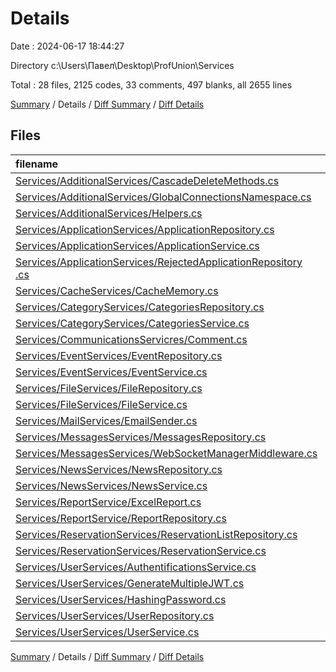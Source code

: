 # Details

Date : 2024-06-17 18:44:27

Directory c:\\Users\\Павел\\Desktop\\ProfUnion\\Services

Total : 28 files,  2125 codes, 33 comments, 497 blanks, all 2655 lines

[Summary](results.md) / Details / [Diff Summary](diff.md) / [Diff Details](diff-details.md)

## Files
| filename | language | code | comment | blank | total |
| :--- | :--- | ---: | ---: | ---: | ---: |
| [Services/AdditionalServices/CascadeDeleteMethods.cs](/Services/AdditionalServices/CascadeDeleteMethods.cs) | C# | 101 | 1 | 18 | 120 |
| [Services/AdditionalServices/GlobalConnectionsNamespace.cs](/Services/AdditionalServices/GlobalConnectionsNamespace.cs) | C# | 37 | 0 | 3 | 40 |
| [Services/AdditionalServices/Helpers.cs](/Services/AdditionalServices/Helpers.cs) | C# | 60 | 0 | 19 | 79 |
| [Services/ApplicationServices/ApplicationRepository.cs](/Services/ApplicationServices/ApplicationRepository.cs) | C# | 97 | 2 | 17 | 116 |
| [Services/ApplicationServices/ApplicationService.cs](/Services/ApplicationServices/ApplicationService.cs) | C# | 132 | 2 | 36 | 170 |
| [Services/ApplicationServices/RejectedApplicationRepository .cs](/Services/ApplicationServices/RejectedApplicationRepository%20.cs) | C# | 43 | 1 | 9 | 53 |
| [Services/CacheServices/CacheMemory.cs](/Services/CacheServices/CacheMemory.cs) | C# | 27 | 0 | 7 | 34 |
| [Services/CategoryServices/CategoriesRepository.cs](/Services/CategoryServices/CategoriesRepository.cs) | C# | 44 | 0 | 15 | 59 |
| [Services/CategoryServices/CategoriesService.cs](/Services/CategoryServices/CategoriesService.cs) | C# | 48 | 0 | 13 | 61 |
| [Services/CommunicationsServicres/Comment.cs](/Services/CommunicationsServicres/Comment.cs) | C# | 31 | 0 | 5 | 36 |
| [Services/EventServices/EventRepository.cs](/Services/EventServices/EventRepository.cs) | C# | 115 | 0 | 23 | 138 |
| [Services/EventServices/EventService.cs](/Services/EventServices/EventService.cs) | C# | 145 | 0 | 37 | 182 |
| [Services/FileServices/FileRepository.cs](/Services/FileServices/FileRepository.cs) | C# | 74 | 4 | 25 | 103 |
| [Services/FileServices/FileService.cs](/Services/FileServices/FileService.cs) | C# | 16 | 0 | 3 | 19 |
| [Services/MailServices/EmailSender.cs](/Services/MailServices/EmailSender.cs) | C# | 99 | 0 | 20 | 119 |
| [Services/MessagesServices/MessagesRepository.cs](/Services/MessagesServices/MessagesRepository.cs) | C# | 29 | 0 | 6 | 35 |
| [Services/MessagesServices/WebSocketManagerMiddleware.cs](/Services/MessagesServices/WebSocketManagerMiddleware.cs) | C# | 87 | 1 | 15 | 103 |
| [Services/NewsServices/NewsRepository.cs](/Services/NewsServices/NewsRepository.cs) | C# | 92 | 0 | 15 | 107 |
| [Services/NewsServices/NewsService.cs](/Services/NewsServices/NewsService.cs) | C# | 110 | 0 | 27 | 137 |
| [Services/ReportService/ExcelReport.cs](/Services/ReportService/ExcelReport.cs) | C# | 43 | 0 | 10 | 53 |
| [Services/ReportService/ReportRepository.cs](/Services/ReportService/ReportRepository.cs) | C# | 135 | 4 | 30 | 169 |
| [Services/ReservationServices/ReservationListRepository.cs](/Services/ReservationServices/ReservationListRepository.cs) | C# | 105 | 1 | 16 | 122 |
| [Services/ReservationServices/ReservationService.cs](/Services/ReservationServices/ReservationService.cs) | C# | 75 | 4 | 24 | 103 |
| [Services/UserServices/AuthentificationsService.cs](/Services/UserServices/AuthentificationsService.cs) | C# | 72 | 0 | 19 | 91 |
| [Services/UserServices/GenerateMultipleJWT.cs](/Services/UserServices/GenerateMultipleJWT.cs) | C# | 69 | 11 | 21 | 101 |
| [Services/UserServices/HashingPassword.cs](/Services/UserServices/HashingPassword.cs) | C# | 43 | 2 | 8 | 53 |
| [Services/UserServices/UserRepository.cs](/Services/UserServices/UserRepository.cs) | C# | 117 | 0 | 28 | 145 |
| [Services/UserServices/UserService.cs](/Services/UserServices/UserService.cs) | C# | 79 | 0 | 28 | 107 |

[Summary](results.md) / Details / [Diff Summary](diff.md) / [Diff Details](diff-details.md)